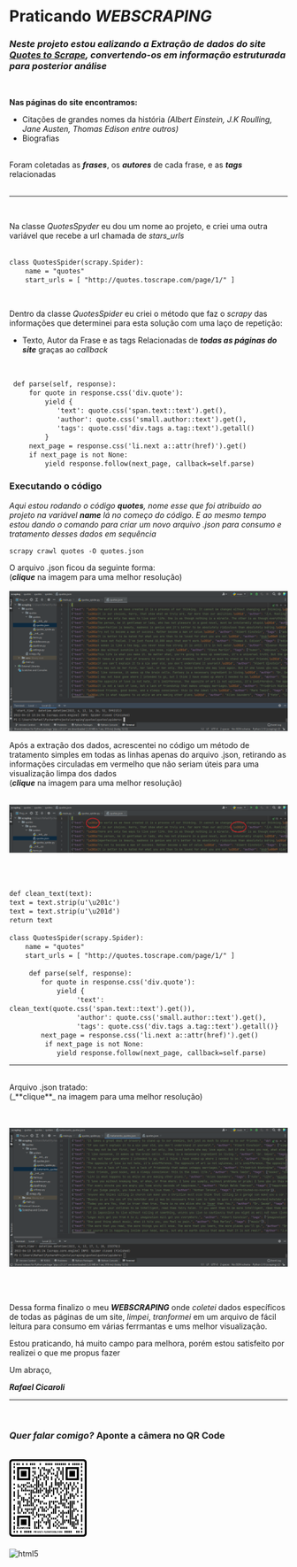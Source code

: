 # Praticando **_WEBSCRAPING_**

### _Neste projeto estou ealizando a **Extração** de dados do site [Quotes to Scrape](https://quotes.toscrape.com/page), convertendo-os em informação estruturada para posterior análise_

</br>

**Nas páginas do site encontramos:** </br>
- Citações de grandes nomes da história 
_(Albert Einstein, J.K Roulling, Jane Austen, Thomas Edison entre outros)_
- Biografias </br></br>

Foram coletadas as _**frases**_, os _**autores**_ de cada frase, e as _**tags**_ relacionadas </br>
</br>
___
</br>

Na classe _QuotesSpyder_ eu dou um nome ao projeto, e criei uma outra variável que recebe a url chamada de _stars_urls_
</br>
</br>

    class QuotesSpider(scrapy.Spider):
        name = "quotes"
        start_urls = [ "http://quotes.toscrape.com/page/1/" ]

</br>

Dentro da classe _QuotesSpider_ eu criei o método que faz o _scrapy_ das informações que determinei para esta solução com uma laço de repetição:

- Texto, Autor da Frase e as tags Relacionadas de _**todas as páginas do site**_ graças ao _callback_ 

</br>

     def parse(self, response):
         for quote in response.css('div.quote'):
             yield {
                'text': quote.css('span.text::text').get(),
                'author': quote.css('small.author::text').get(),
                'tags': quote.css('div.tags a.tag::text').getall()
             }
         next_page = response.css('li.next a::attr(href)').get()
         if next_page is not None:
             yield response.follow(next_page, callback=self.parse)

### Executando o código
_Aqui estou rodando o código **quotes**, nome esse que foi atribuído ao projeto na variável _**name**_ lá no começo do código. E ao mesmo tempo estou dando o comando para criar um novo arquivo .json para consumo e tratamento desses dados em sequência_


    scrapy crawl quotes -O quotes.json

O arquivo .json ficou da seguinte forma: 
<br/>(_**clique**_ na imagem para uma melhor resolução)</br>
</br> <img src="jsonsemtratamento.PNG">

Após a extração dos dados, acrescentei no código um método de tratamento simples em todas as linhas apenas do arquivo .json, retirando as informações circuladas em vermelho que não seriam úteis para uma visualização limpa dos dados
<br/>(_**clique**_ na imagem para uma melhor resolução)</br>

</br> <img src="tratamentomudar.png">

</br>
</br>

    def clean_text(text):
    text = text.strip(u'\u201c')
    text = text.strip(u'\u201d')
    return text

    class QuotesSpider(scrapy.Spider):
        name = "quotes"
        start_urls = [ "http://quotes.toscrape.com/page/1/" ]

         def parse(self, response):
            for quote in response.css('div.quote'):
                yield {
                     'text': clean_text(quote.css('span.text::text').get()),
                     'author': quote.css('small.author::text').get(),
                     'tags': quote.css('div.tags a.tag::text').getall()}
            next_page = response.css('li.next a::attr(href)').get()
             if next_page is not None:
                yield response.follow(next_page, callback=self.parse)

_________________
</br>
Arquivo .json tratado:
<br/>(_**clique**_ na imagem para uma melhor resolução)</br>
</br>

</br> <img src="tratamentoquotes.png">


</br>
</br>

Dessa forma finalizo o meu _**WEBSCRAPING**_ onde _coletei_ dados específicos de todas as páginas de um site, _limpei_, _tranformei_ em um arquivo de fácil leitura para consumo em várias ferrmantas e ums melhor visualização.

Estou praticando, há muito campo para melhora, porém estou satisfeito por realizei o que me propus fazer

Um abraço, 

_**Rafael Cicaroli**_
___
</br>

### _**Quer falar comigo?**_ Aponte a câmera no QR Code
</br>
<img src="sendtorafaelcicaroli.png" alt="drawing" width="140"/>



    









<div style="display: inline_block"></br>
<img align="center" alt="html5"
src="http://ForTheBadge.com/images/badges/made-with-python.svg"/>
<div>
